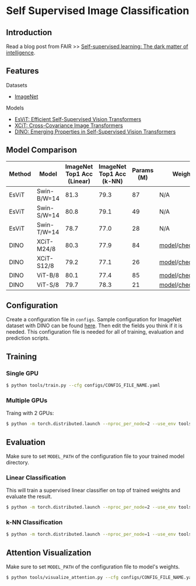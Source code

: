 # Self Supervised Image Classification

## Introduction

Read a blog post from FAIR >> [Self-supervised learning: The dark matter of intelligence](https://ai.facebook.com/blog/self-supervised-learning-the-dark-matter-of-intelligence/).

<!--- 
https://ankeshanand.com/blog/2020/01/26/contrative-self-supervised-learning.html

https://amitness.com/2020/02/illustrated-self-supervised-learning/

https://www.fast.ai/2020/01/13/self_supervised/

https://lilianweng.github.io/lil-log/2019/11/10/self-supervised-learning.html

https://vimeo.com/390347111
--->


## Features

Datasets
* [ImageNet](https://image-net.org/)

Models
* [EsViT: Efficient Self-Supervised Vision Transformers](https://arxiv.org/abs/2106.09785)
* [XCiT: Cross-Covariance Image Transformers](https://arxiv.org/abs/2106.09681v2)
* [DINO: Emerging Properties in Self-Supervised Vision Transformers](https://arxiv.org/abs/2104.14294v2)

## Model Comparison

Method | Model | ImageNet Top1 Acc (Linear) | ImageNet Top1 Acc (k-NN) | Params (M) | Weights
--- | --- | --- | --- | --- | ---
EsViT | Swin-B/W=14 | 81.3 | 79.3 | 87 | N/A
EsViT | Swin-S/W=14 | 80.8 | 79.1 | 49 | N/A
EsViT | Swin-T/W=14 | 78.7 | 77.0 | 28 | N/A
DINO | XCiT-M24/8 | 80.3 | 77.9 | 84 | [model](https://dl.fbaipublicfiles.com/dino/dino_xcit_small_12_p8_pretrain/dino_xcit_small_12_p8_pretrain.pth)/[checkpoint](https://dl.fbaipublicfiles.com/dino/dino_xcit_small_12_p8_pretrain/dino_xcit_small_12_p8_pretrain_full_checkpoint.pth)
DINO | XCiT-S12/8 | 79.2 | 77.1 | 26 | [model](https://dl.fbaipublicfiles.com/dino/dino_xcit_medium_24_p8_pretrain/dino_xcit_medium_24_p8_pretrain.pth)/[checkpoint](https://dl.fbaipublicfiles.com/dino/dino_xcit_medium_24_p8_pretrain/dino_xcit_medium_24_p8_pretrain_full_checkpoint.pth)
DINO | ViT-B/8 | 80.1 | 77.4 | 85 | [model](https://dl.fbaipublicfiles.com/dino/dino_vitbase8_pretrain/dino_vitbase8_pretrain.pth)/[checkpoint](https://dl.fbaipublicfiles.com/dino/dino_vitbase8_pretrain/dino_vitbase8_pretrain_full_checkpoint.pth)
DINO | ViT-S/8 | 79.7 | 78.3 | 21 | [model](https://dl.fbaipublicfiles.com/dino/dino_deitsmall8_pretrain/dino_deitsmall8_pretrain.pth)/[checkpoint](https://dl.fbaipublicfiles.com/dino/dino_deitsmall8_pretrain/dino_deitsmall8_pretrain_full_checkpoint.pth)

## Configuration 

Create a configuration file in `configs`. Sample configuration for ImageNet dataset with DINO can be found [here](configs/dino.yaml). Then edit the fields you think if it is needed. This configuration file is needed for all of training, evaluation and prediction scripts.

## Training

### Single GPU
```bash
$ python tools/train.py --cfg configs/CONFIG_FILE_NAME.yaml
```

### Multiple GPUs

Traing with 2 GPUs:

```bash
$ python -m torch.distributed.launch --nproc_per_node=2 --use_env tools/train.py --cfg configs/CONFIG_FILE_NAME.yaml
```

## Evaluation

Make sure to set `MODEL_PATH` of the configuration file to your trained model directory.

### Linear Classification

This will train a supervised linear classifier on top of trained weights and evaluate the result.

```bash
$ python -m torch.distributed.launch --nproc_per_node=2 --use_env tools/val_linear.py --cfg configs/CONFIG_FILE_NAME.yaml
```

### k-NN Classification

```bash
$ python -m torch.distributed.launch --nproc_per_node=1 --use_env tools/val_knn.py --cfg configs/CONFIG_FILE_NAME.yaml
```


## Attention Visualization

Make sure to set `MODEL_PATH` of the configuration file to model's weights.

```bash
$ python tools/visualize_attention.py --cfg configs/CONFIG_FILE_NAME.yaml
```